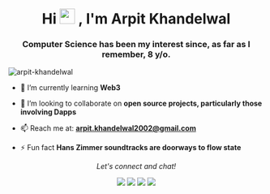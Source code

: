 <h1 align="center">Hi <img src="https://raw.githubusercontent.com/MartinHeinz/MartinHeinz/master/wave.gif" width="30px" height="30px" /> , I'm Arpit Khandelwal</h1>

<h3 align="center">Computer Science has been my interest since, as far as I remember, 8 y/o.</h3>

<p align="left"> <img src="https://komarev.com/ghpvc/?username=arpit-khandelwal&label=Profile%20views&color=0e75b6&style=flat" alt="arpit-khandelwal" /> </p>

- 🌱 I’m currently learning **Web3**

- 👯 I’m looking to collaborate on **open source projects, particularly those involving Dapps**

- 📫 Reach me at: **arpit.khandelwal2002@gmail.com**


- ⚡ Fun fact **Hans Zimmer soundtracks are doorways to flow state**


<p align="center">
  <i>Let's connect and chat!</i>

  <p align="center">
    <a href="https://twitter.com/arpitkhandelwa3" alt="Twitter"><img src="https://raw.githubusercontent.com/jayehernandez/jayehernandez/3f5402efef9a0ae89211a6e04609558e862ca616/readme/twitter-fill.svg"></a>
    <a href="https://linkedin.com/in/arpit-khandelwal-0812aa1a3" alt="Linkedin"><img src="https://raw.githubusercontent.com/jayehernandez/jayehernandez/3f5402efef9a0ae89211a6e04609558e862ca616/readme/linkedin-fill.svg"></a>
    <a href="mailto:arpit.khandelwal2002@gmail.com" alt="Contact me"><img src="https://raw.githubusercontent.com/jayehernandez/jayehernandez/3f5402efef9a0ae89211a6e04609558e862ca616/readme/mail-fill.svg"></a>
    <a href="https://arpit-khandelwal.me" alt="My site"><img src="https://raw.githubusercontent.com/jayehernandez/jayehernandez/3f5402efef9a0ae89211a6e04609558e862ca616/readme/external-link-line.svg"></a>
  </p>


